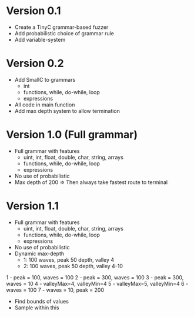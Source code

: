 # Version 0.1
- Create a TinyC grammar-based fuzzer
- Add probabilistic choice of grammar rule
- Add variable-system

# Version 0.2
- Add SmallC to grammars
  - int
  - functions, while, do-while, loop
  - expressions
- All code in main function
- Add max depth system to allow termination

# Version 1.0 (Full grammar)
- Full grammar with features
  - uint, int, float, double, char, string, arrays
  - functions, while, do-while, loop
  - expressions
- No use of probabilistic
- Max depth of 200 => Then always take fastest route to terminal

# Version 1.1
- Full grammar with features
  - uint, int, float, double, char, string, arrays
  - functions, while, do-while, loop
  - expressions
- No use of probabilistic
- Dynamic max-depth
  - 1: 100 waves, peak 50 depth, valley 4
  - 2: 100 waves, peak 50 depth, valley 4-10

1 - peak = 100, waves = 100
2 - peak = 300, waves = 100
3 - peak = 300, waves = 10
4 - valleyMax=4, valleyMin=4
5 - valleyMax=5, valleyMin=4
6 - waves = 100
7 - waves = 10, peak = 200


- Find bounds of values
- Sample within this
